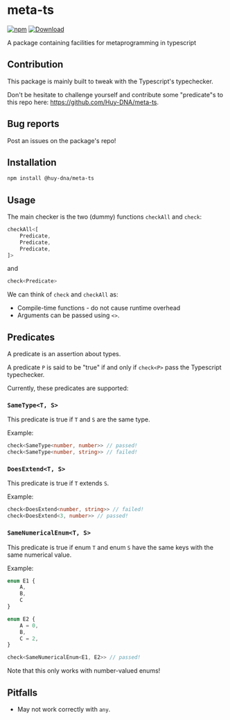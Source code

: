 # meta-ts

[![npm](https://img.shields.io/npm/v/@huy-dna/meta-ts.svg)](https://www.npmjs.com/package/@huy-dna/meta-ts) [![Download](https://img.shields.io/npm/dm/@huy-dna/meta-ts)](https://www.npmjs.com/package/@huy-dna/meta-ts)

A package containing facilities for metaprogramming in typescript

## Contribution

This package is mainly built to tweak with the Typescript's typechecker.

Don't be hesitate to challenge yourself and contribute some "predicate"s to this repo here: https://github.com/Huy-DNA/meta-ts.

## Bug reports

Post an issues on the package's repo!

## Installation

```bash
npm install @huy-dna/meta-ts
```

## Usage

The main checker is the two (dummy) functions `checkAll` and `check`:

```typescript
checkAll<[
    Predicate,
    Predicate,
    Predicate,
]>
```

and

```typescript
check<Predicate>
```

We can think of `check` and `checkAll` as:
* Compile-time functions - do not cause runtime overhead
* Arguments can be passed using `<>`.

## Predicates

A predicate is an assertion about types.

A predicate `P` is said to be "true" if and only if `check<P>` pass the Typescript typechecker.

Currently, these predicates are supported:

### `SameType<T, S>`

This predicate is true if `T` and `S` are the same type.

Example:

```typescript
check<SameType<number, number>> // passed!
check<SameType<number, string>> // failed!
```

### `DoesExtend<T, S>`

This predicate is true if `T` extends `S`.

Example:

```typescript
check<DoesExtend<number, string>> // failed!
check<DoesExtend<3, number>> // passed!
```

### `SameNumericalEnum<T, S>`

This predicate is true if enum `T` and enum `S` have the same keys with the same numerical value.

Example:

```typescript
enum E1 {
    A,
    B,
    C
}

enum E2 {
    A = 0,
    B,
    C = 2,
}

check<SameNumericalEnum<E1, E2>> // passed!
```

Note that this only works with number-valued enums!

## Pitfalls

* May not work correctly with `any`.
